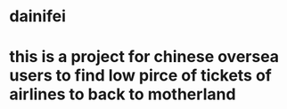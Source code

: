 # dainifei
# this is a project for chinese oversea users to find low pirce of tickets of airlines to back to motherland

